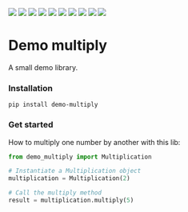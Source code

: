 ![](https://img.shields.io/pypi/v/demo-multiply)
![](https://img.shields.io/pypi/wheel/demo-multiply)
![](https://img.shields.io/pypi/pyversions/demo-multiply)
![](https://img.shields.io/pypi/implementation/demo-multiply)
![](https://img.shields.io/pypi/l/demo-multiply)
![](https://img.shields.io/github/repo-size/saeedanabtawi/demo-multiply)
![](https://img.shields.io/github/directory-file-count/saeedanabtawi/demo-multiply)
![](https://img.shields.io/github/languages/code-size/saeedanabtawi/demo-multiply)
![](https://img.shields.io/github/discussions/saeedanabtawi/demo-multiply)
![](https://img.shields.io/github/actions/workflow/status/saeedanabtawi/demo-multiply/workflow.yml)


# Demo multiply
A small demo library.

### Installation
```
pip install demo-multiply
```

### Get started
How to multiply one number by another with this lib:

```Python
from demo_multiply import Multiplication

# Instantiate a Multiplication object
multiplication = Multiplication(2)

# Call the multiply method
result = multiplication.multiply(5)
```
